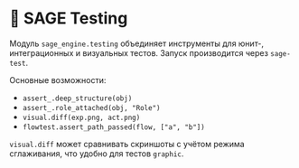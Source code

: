 # 📘 SAGE Testing

Модуль `sage_engine.testing` объединяет инструменты для юнит-, интеграционных
и визуальных тестов. Запуск производится через `sage-test`.

Основные возможности:
- `assert_.deep_structure(obj)`
- `assert_.role_attached(obj, "Role")`
- `visual.diff(exp.png, act.png)`
- `flowtest.assert_path_passed(flow, ["a", "b"])`

`visual.diff` может сравнивать скриншоты с учётом режима сглаживания,
что удобно для тестов `graphic`.

